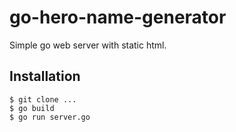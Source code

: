 # go-hero-name-generator

Simple go web server with static html.

## Installation

```
$ git clone ...
$ go build
$ go run server.go
```